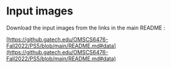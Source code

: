# Input images

Download the input images from the links in the main README :

[https://github.gatech.edu/OMSCS6476-Fall2022/PS5/blob/main/README.md#data](https://github.gatech.edu/OMSCS6476-Fall2022/PS5/blob/main/README.md#data)
